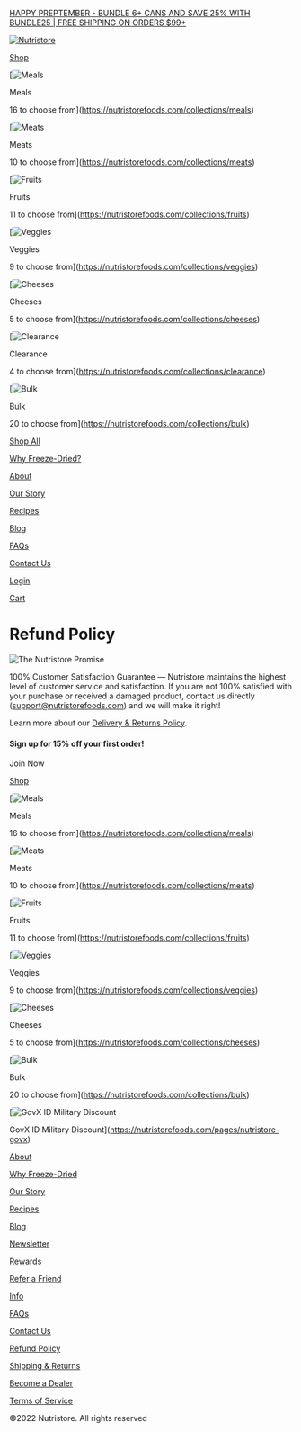 [HAPPY PREPTEMBER - BUNDLE 6+ CANS AND SAVE 25% WITH BUNDLE25 | FREE SHIPPING ON ORDERS $99+](https://nutristorefoods.com/collections/shop-all-food)

[![Nutristore](//nutristorefoods.com/cdn/shop/t/8/assets/logo.png?v=5092338648562814141647639854)](https://nutristorefoods.com/)

[Shop](#)

[![Meals](//nutristorefoods.com/cdn/shop/collections/meals_52235ea4-c4d1-453b-9571-fa645424b3ab_300x.png?v=1654477155)

Meals

16 to choose from](https://nutristorefoods.com/collections/meals)

[![Meats](//nutristorefoods.com/cdn/shop/collections/meats_300x.png?v=1654477093)

Meats

10 to choose from](https://nutristorefoods.com/collections/meats)

[![Fruits](//nutristorefoods.com/cdn/shop/collections/fruits_300x.png?v=1654477055)

Fruits

11 to choose from](https://nutristorefoods.com/collections/fruits)

[![Veggies](//nutristorefoods.com/cdn/shop/collections/veggies_300x.png?v=1654477075)

Veggies

9 to choose from](https://nutristorefoods.com/collections/veggies)

[![Cheeses](//nutristorefoods.com/cdn/shop/collections/cheese_300x.png?v=1654477135)

Cheeses

5 to choose from](https://nutristorefoods.com/collections/cheeses)

[![Clearance](//nutristorefoods.com/cdn/shop/collections/Clearance_Image_300x.png?v=1676322238)

Clearance

4 to choose from](https://nutristorefoods.com/collections/clearance)

[![Bulk](//nutristorefoods.com/cdn/shop/collections/Meal_Variety_Bundle_-_Copy_300x.png?v=1656694776)

Bulk

20 to choose from](https://nutristorefoods.com/collections/bulk)

[Shop All](https://nutristorefoods.com/collections/shop-all-food)

[Why Freeze-Dried?](https://nutristorefoods.com/pages/why-freeze-dried)

[About](#)

[Our Story](https://nutristorefoods.com/pages/our-story)

[Recipes](https://nutristorefoods.com/blogs/all-posts/tagged/recipes)

[Blog](https://nutristorefoods.com/blogs/blog)

[FAQs](https://nutristorefoods.com/pages/faqs)

[Contact Us](https://nutristorefoods.com/pages/contact-us)

[Login](https://nutristorefoods.com/account/login)

[Cart](https://nutristorefoods.com/cart)

 

Refund Policy
=============

![The Nutristore Promise](https://cdn.shopify.com/s/files/1/0346/2221/0093/files/Nutristore_Promise_480x480.png?v=1653428802)

100% Customer Satisfaction Guarantee — Nutristore maintains the highest level of customer service and satisfaction. If you are not 100% satisfied with your purchase or received a damaged product, contact us directly ([support@nutristorefoods.com](mailto:support@nutristorefoods.com "Email Support")) and we will make it right!

Learn more about our [Delivery & Returns Policy](https://www.foodstorage.com/pages/delivery-returns-policy "Nutristore Delivery & Refunds Policy").

#### Sign up for 15% off your first order!

  

 

Join Now

[Shop](#)

[![Meals](//nutristorefoods.com/cdn/shop/collections/meals_52235ea4-c4d1-453b-9571-fa645424b3ab_300x.png?v=1654477155)

Meals

16 to choose from](https://nutristorefoods.com/collections/meals)

[![Meats](//nutristorefoods.com/cdn/shop/collections/meats_300x.png?v=1654477093)

Meats

10 to choose from](https://nutristorefoods.com/collections/meats)

[![Fruits](//nutristorefoods.com/cdn/shop/collections/fruits_300x.png?v=1654477055)

Fruits

11 to choose from](https://nutristorefoods.com/collections/fruits)

[![Veggies](//nutristorefoods.com/cdn/shop/collections/veggies_300x.png?v=1654477075)

Veggies

9 to choose from](https://nutristorefoods.com/collections/veggies)

[![Cheeses](//nutristorefoods.com/cdn/shop/collections/cheese_300x.png?v=1654477135)

Cheeses

5 to choose from](https://nutristorefoods.com/collections/cheeses)

[![Bulk](//nutristorefoods.com/cdn/shop/collections/Meal_Variety_Bundle_-_Copy_300x.png?v=1656694776)

Bulk

20 to choose from](https://nutristorefoods.com/collections/bulk)

[![GovX ID Military Discount](//nutristorefoods.com/cdn/shopifycloud/shopify/assets/no-image-2048-5e88c1b20e087fb7bbe9a3771824e743c244f437e4f8ba93bbf7b11b53f7824c_300x.gif)

GovX ID Military Discount](https://nutristorefoods.com/pages/nutristore-govx)

[About](#)

[Why Freeze-Dried](https://nutristorefoods.com/pages/why-freeze-dried)

[Our Story](https://nutristorefoods.com/pages/our-story)

[Recipes](https://nutristorefoods.com/blogs/all-posts/tagged/recipes)

[Blog](https://nutristorefoods.com/blogs/blog)

[Newsletter](https://nutristorefoods.com/pages/join-our-newsletter)

[Rewards](https://nutristorefoods.com/pages/rewards?rewards-launcher=open)

[Refer a Friend](https://nutristorefoods.com/pages/referral)

[Info](#)

[FAQs](https://nutristorefoods.com/pages/faqs)

[Contact Us](https://nutristorefoods.com/pages/contact-us)

[Refund Policy](https://nutristorefoods.com/pages/satisfaction-guarantee)

[Shipping & Returns](https://nutristorefoods.com/pages/delivery-returns-policy)

[Become a Dealer](https://nutristorefoods.com/pages/become-a-dealer)

[Terms of Service](https://nutristorefoods.com/policies/terms-of-service)

[](https://www.facebook.com/Nutristore-Foods-103148338967255)

[](https://www.instagram.com/nutristorefoods/)

©2022 Nutristore. All rights reserved